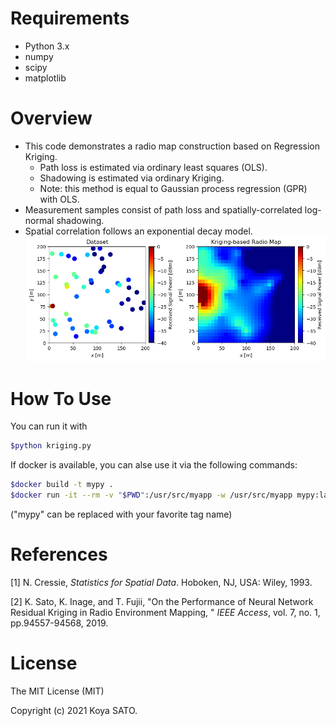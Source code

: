 # Requirements
- Python 3.x
- numpy
- scipy
- matplotlib

# Overview
* This code demonstrates a radio map construction based on Regression Kriging.
  * Path loss is estimated via ordinary least squares (OLS).
  * Shadowing is estimated via ordinary Kriging.
  * Note: this method is equal to Gaussian process regression (GPR) with OLS.
* Measurement samples consist of path loss and spatially-correlated log-normal shadowing.
* Spatial correlation follows an exponential decay model.
![](example.png)

# How To Use
You can run it with
```bash
$python kriging.py
```
If docker is available, you can alse use it via the following commands:
```bash
$docker build -t mypy .
$docker run -it --rm -v "$PWD":/usr/src/myapp -w /usr/src/myapp mypy:latest python3 kriging.py
```
("mypy" can be replaced with your favorite tag name)

# References

[1] N. Cressie, *Statistics for Spatial Data*. Hoboken, NJ, USA: Wiley, 1993.

[2] K. Sato, K. Inage, and T. Fujii, "On the Performance of Neural Network Residual Kriging in Radio Environment Mapping, " *IEEE Access*, vol. 7, no. 1, pp.94557-94568, 2019.



# License

The MIT License (MIT)

Copyright (c) 2021 Koya SATO.
